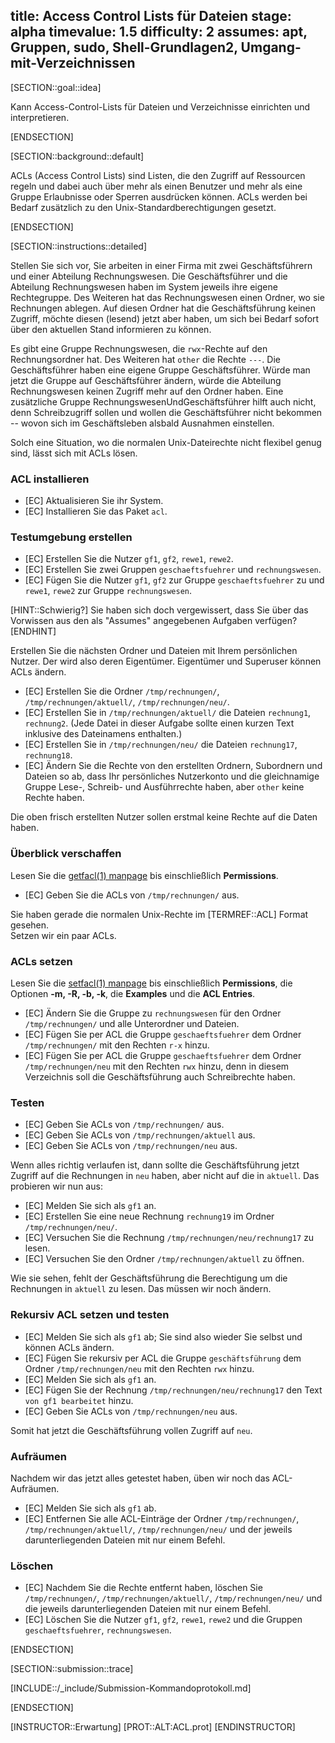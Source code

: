 title: Access Control Lists für Dateien
stage: alpha
timevalue: 1.5
difficulty: 2
assumes: apt, Gruppen, sudo, Shell-Grundlagen2, Umgang-mit-Verzeichnissen
---

[SECTION::goal::idea]

Kann Access-Control-Lists für Dateien und Verzeichnisse einrichten und interpretieren.

[ENDSECTION]

[SECTION::background::default]

ACLs (Access Control Lists) sind Listen, die den Zugriff auf Ressourcen regeln
und dabei auch über mehr als einen Benutzer und mehr als eine Gruppe Erlaubnisse oder Sperren
ausdrücken können. 
ACLs werden bei Bedarf zusätzlich zu den Unix-Standardberechtigungen gesetzt.

[ENDSECTION]

[SECTION::instructions::detailed]

Stellen Sie sich vor, Sie arbeiten in einer Firma mit zwei Geschäftsführern und einer Abteilung 
Rechnungswesen. 
Die Geschäftsführer und die Abteilung Rechnungswesen haben im System jeweils ihre 
eigene Rechtegruppe. 
Des Weiteren hat das Rechnungswesen einen Ordner, wo sie Rechnungen ablegen. 
Auf diesen Ordner hat die Geschäftsführung keinen Zugriff, möchte diesen (lesend) jetzt aber haben, 
um sich bei Bedarf sofort über den aktuellen Stand informieren zu können. 

Es gibt eine Gruppe Rechnungswesen, die `rwx`-Rechte auf den Rechnungsordner hat. 
Des Weiteren hat `other` die Rechte `---`. 
Die Geschäftsführer haben eine eigene Gruppe Geschäftsführer. 
Würde man jetzt die Gruppe auf Geschäftsführer ändern, würde die Abteilung Rechnungswesen 
keinen Zugriff mehr auf den Ordner haben.
Eine zusätzliche Gruppe RechnungswesenUndGeschäftsführer hilft auch nicht,
denn Schreibzugriff sollen und wollen die Geschäftsführer nicht bekommen -- wovon sich
im Geschäftsleben alsbald Ausnahmen einstellen.

Solch eine Situation, wo die normalen Unix-Dateirechte nicht flexibel genug sind,
lässt sich mit ACLs lösen.


### ACL installieren

- [EC] Aktualisieren Sie ihr System.
- [EC] Installieren Sie das Paket `acl`.


### Testumgebung erstellen

- [EC] Erstellen Sie die Nutzer `gf1`, `gf2`, `rewe1`, `rewe2`.
- [EC] Erstellen Sie zwei Gruppen `geschaeftsfuehrer` und `rechnungswesen`.
- [EC] Fügen Sie die Nutzer `gf1`, `gf2` zur Gruppe `geschaeftsfuehrer` zu und 
  `rewe1`, `rewe2` zur Gruppe `rechnungswesen`.

[HINT::Schwierig?]
Sie haben sich doch vergewissert, dass Sie über das Vorwissen aus den
als "Assumes" angegebenen Aufgaben verfügen?
[ENDHINT]

Erstellen Sie die nächsten Ordner und Dateien mit Ihrem persönlichen Nutzer.
Der wird also deren Eigentümer.
Eigentümer und Superuser können ACLs ändern.

- [EC] Erstellen Sie die Ordner `/tmp/rechnungen/`, `/tmp/rechnungen/aktuell/`, `/tmp/rechnungen/neu/`.
- [EC] Erstellen Sie in `/tmp/rechnungen/aktuell/` die Dateien `rechnung1`, `rechnung2`.
  (Jede Datei in dieser Aufgabe sollte einen kurzen Text inklusive des Dateinamens enthalten.)
- [EC] Erstellen Sie in `/tmp/rechnungen/neu/` die Dateien `rechnung17`, `rechnung18`.
- [EC] Ändern Sie die Rechte von den erstellten Ordnern, Subordnern und Dateien so ab, dass Ihr 
    persönliches Nutzerkonto und die gleichnamige Gruppe Lese-, Schreib- und Ausführrechte haben,
    aber `other` keine Rechte haben.

Die oben frisch erstellten Nutzer sollen erstmal keine Rechte auf die Daten haben.


### Überblick verschaffen

Lesen Sie die [getfacl(1) manpage](https://linux.die.net/man/1/getfacl) bis einschließlich 
**Permissions**.

- [EC] Geben Sie die ACLs von `/tmp/rechnungen/` aus.

Sie haben gerade die normalen Unix-Rechte im [TERMREF::ACL] Format gesehen.  
Setzen wir ein paar ACLs.


### ACLs setzen

Lesen Sie die [setfacl(1) manpage](https://linux.die.net/man/1/setfacl) bis einschließlich 
**Permissions**, die Optionen **-m, -R, -b, -k**, die **Examples** und die **ACL Entries**.

- [EC] Ändern Sie die Gruppe zu `rechnungswesen` für den Ordner `/tmp/rechnungen/` und alle 
   Unterordner und Dateien.
- [EC] Fügen Sie per ACL die Gruppe `geschaeftsfuehrer` dem Ordner `/tmp/rechnungen/` 
  mit den Rechten `r-x` hinzu.
- [EC] Fügen Sie per ACL die Gruppe `geschaeftsfuehrer` dem Ordner `/tmp/rechnungen/neu` 
  mit den Rechten `rwx` hinzu,
  denn in diesem Verzeichnis soll die Geschäftsführung auch Schreibrechte haben.


### Testen

- [EC] Geben Sie ACLs von `/tmp/rechnungen/` aus.
- [EC] Geben Sie ACLs von `/tmp/rechnungen/aktuell` aus.
- [EC] Geben Sie ACLs von `/tmp/rechnungen/neu` aus.

Wenn alles richtig verlaufen ist, dann sollte die Geschäftsführung jetzt Zugriff auf die Rechnungen 
in `neu` haben, aber nicht auf die in `aktuell`.
Das probieren wir nun aus:

- [EC] Melden Sie sich als `gf1` an.
- [EC] Erstellen Sie eine neue Rechnung `rechnung19` im Ordner `/tmp/rechnungen/neu/`.
- [EC] Versuchen Sie die Rechnung `/tmp/rechnungen/neu/rechnung17` zu lesen.
- [EC] Versuchen Sie den Ordner `/tmp/rechnungen/aktuell` zu öffnen.

Wie sie sehen, fehlt der Geschäftsführung die Berechtigung um die Rechnungen in `aktuell` zu lesen. 
Das müssen wir noch ändern.


### Rekursiv ACL setzen und testen

- [EC] Melden Sie sich als `gf1` ab; Sie sind also wieder Sie selbst und können ACLs ändern.
- [EC] Fügen Sie rekursiv per ACL die Gruppe `geschäftsführung` dem Ordner `/tmp/rechnungen/neu` 
   mit den Rechten `rwx` hinzu.
- [EC] Melden Sie sich als `gf1` an.
- [EC] Fügen Sie der Rechnung `/tmp/rechnungen/neu/rechnung17` den Text `von gf1 bearbeitet` hinzu.
- [EC] Geben Sie ACLs von `/tmp/rechnungen/neu` aus.

Somit hat jetzt die Geschäftsführung vollen Zugriff auf `neu`.


### Aufräumen

Nachdem wir das jetzt alles getestet haben, üben wir noch das ACL-Aufräumen.

- [EC] Melden Sie sich als `gf1` ab.
- [EC] Entfernen Sie alle ACL-Einträge der Ordner `/tmp/rechnungen/`, `/tmp/rechnungen/aktuell/`, 
   `/tmp/rechnungen/neu/` und der jeweils darunterliegenden Dateien mit nur einem Befehl.


### Löschen

- [EC] Nachdem Sie die Rechte entfernt haben, löschen Sie `/tmp/rechnungen/`, `/tmp/rechnungen/aktuell/`, 
   `/tmp/rechnungen/neu/` und die jeweils darunterliegenden Dateien mit nur einem Befehl.
- [EC] Löschen Sie die Nutzer `gf1`, `gf2`, `rewe1`, `rewe2` und die Gruppen `geschaeftsfuehrer`, 
   `rechnungswesen`.

[ENDSECTION]

[SECTION::submission::trace]

[INCLUDE::/_include/Submission-Kommandoprotokoll.md]

[ENDSECTION]

[INSTRUCTOR::Erwartung]
[PROT::ALT:ACL.prot] 
[ENDINSTRUCTOR]
